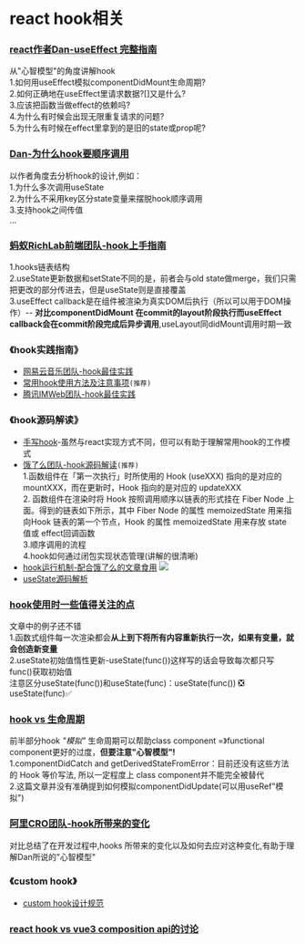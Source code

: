 # react hook相关

### [react作者Dan-useEffect 完整指南](https://overreacted.io/zh-hans/a-complete-guide-to-useeffect/)  
  从"心智模型"的角度讲解hook  
  1.如何用useEffect模拟componentDidMount生命周期?  
  2.如何正确地在useEffect里请求数据?[]又是什么?    
  3.应该把函数当做effect的依赖吗?  
  4.为什么有时候会出现无限重复请求的问题?  
  5.为什么有时候在effect里拿到的是旧的state或prop呢?  
### [Dan-为什么hook要顺序调用](https://overreacted.io/zh-hans/why-do-hooks-rely-on-call-order/)  
  以作者角度去分析hook的设计,例如：    
  1.为什么多次调用useState  
  2.为什么不采用key区分state变量来摆脱hook顺序调用  
  3.支持hook之间传值  
  ...
### [蚂蚁RichLab前端团队-hook上手指南](https://zhuanlan.zhihu.com/p/92211533)  
  1.hooks链表结构  
  2.useState更新数据和setState不同的是，前者会与old state做merge，我们只需把更改的部分传进去，但是useState则是直接覆盖  
  3.useEffect callback是在组件被渲染为真实DOM后执行（所以可以用于DOM操作）-- **对比componentDidMount 在commit的layout阶段执行而useEffect callback会在commit阶段完成后异步调用**,useLayout同didMount调用时期一致  
### **《hook实践指南》**  
  - [网易云音乐团队-hook最佳实践](https://juejin.cn/post/6844904165500518414)   
  - [常用hook使用方法及注意事项](https://juejin.cn/post/6844903985338400782)`(推荐)`  
  - [腾讯IMWeb团队-hook最佳实践](https://juejin.cn/post/6888597510399623175)  
### **《hook源码解读》**
  - [手写hook](https://juejin.cn/post/6872223515580481544)-虽然与react实现方式不同，但可以有助于理解常用hook的工作模式  
  - [饿了么团队-hook源码解读](https://zhuanlan.zhihu.com/p/91935584)`(推荐)`  
    1.函数组件在「第一次执行」时所使用的 Hook (useXXX) 指向的是对应的 mountXXX，而在更新时，Hook 指向的是对应的 updateXXX    
    2. 函数组件在渲染时将 Hook 按照调用顺序以链表的形式挂在 Fiber Node 上面。得到的链表如下所示，其中 Fiber Node 的属性 memoizedState 用来指向Hook 链表的第一个节点，Hook 的属性 memoizedState 用来存放 state 值或 effect回调函数  
    3.顺序调用的流程  
    4.hook如何通过闭包实现状态管理(讲解的很清晰)  
  - [hook运行机制-配合饿了么的文章食用](https://juejin.cn/post/6944863057000529933) 
    ![](https://p1-juejin.byteimg.com/tos-cn-i-k3u1fbpfcp/d99a12ad708647d4bfd075a59d518c8b~tplv-k3u1fbpfcp-watermark.image?imageslim)
  - [useState源码解析](https://zhuanlan.zhihu.com/p/200855720)      
### [hook使用时一些值得关注的点](https://juejin.cn/post/6844904176003055630)  
  文章中的例子还不错  
  1.函数式组件每一次渲染都会**从上到下将所有内容重新执行一次，如果有变量，就会创造新变量**  
  2.useState初始值惰性更新-useState(func())这样写的话会导致每次都只写func()获取初始值  
  注意区分useState(func())和useState(func)：useState(func()) ❎ useState(func)✅     
### [hook vs 生命周期](https://juejin.cn/post/6844903901620092941)  
  前半部分hook *"模拟"* 生命周期可以帮助class component =》functional component更好的过度，**但要注意"心智模型"!**  
  1.componentDidCatch and getDerivedStateFromError：目前还没有这些方法的 Hook 等价写法, 所以一定程度上 class component并不能完全被替代  
  2.这篇文章并没有准确提到如何模拟componentDidUpdate(可以用useRef"模拟")  
### [阿里CRO团队-hook所带来的变化](https://juejin.cn/post/6901956745417981959)
  对比总结了在开发过程中,hooks 所带来的变化以及如何去应对这种变化,有助于理解Dan所说的"心智模型"
### 《custom hook》
  - [custom hook设计规范](https://juejin.cn/post/6890738145671938062)  
### [react hook vs vue3 composition api的讨论](https://www.zhihu.com/question/378861485/answer/1125724740)
